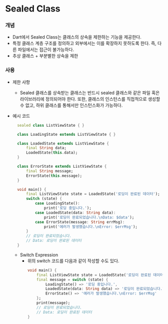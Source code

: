 # Sealed Class
### 개념
* Dart에서 Sealed Class는 클래스의 상속을 제한하는 기능을 제공한다.
* 특정 클래스 계층 구조를 정의하고 외부에서는 이를 확장하지 못하도록 한다. 즉, 다른 파일에서는 접근이 불가능하다.
* 추상 클래스 + 부분별한 상속을 제한

### 사용
* 제한 사항
  * Sealed 클래스를 상속받는 클래스는 반드시 sealed 클래스와 같은 파일 혹은 라이브러리에 정의되어야 한다. 또한, 클래스의 인스턴스를 직접적으로 생성할 수 없고, 하위 클래스를 통해서만 인스턴스화가 가능하다.

* 예시 코드
  ```dart
    sealed class ListViewState { }

    class LoadingState extends ListViewState { }

    class LoadedState extends ListViewState {
        final String data;
        LoadedState(this.data);
    }

    class ErrorState extends ListViewState {
        final String message;
        ErrorState(this.message);
    }

    void main() {
        final ListViewState state = LoadedState('로딩이 완료된 데이터');
        switch (state) {
            case LoadingState():
                print('로딩 중입니다.');
            case LoadedState(data: String data):
                print('로딩이 완료되었습니다.\nData: $data');
            case ErrorState(message: String errMsg):
                print('에러가 발생했습니다.\nError: $errMsg');
        }
        // 로딩이 완료되었습니다.
        // Data: 로딩이 완료된 데이터
    }
  ```
  * Switch Expression
    * 위의 switch 코드를 다음과 같이 작성할 수도 있다.
        ``` dart
        void main() {
            final ListViewState state = LoadedState('로딩이 완료된 데이터');
            final message = switch (state) {
                LoadingState() => '로딩 중입니다.',
                LoadedState(data: String data) => '로딩이 완료되었습니다.\nData: $data',
                ErrorState() => '에러가 발생했습니다.\nError: $errMsg'
            };
            print(message);
            // 로딩이 완료되었습니다.
            // Data: 로딩이 완료된 데이터
        }
        ```